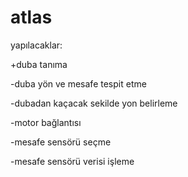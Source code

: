 # atlas
yapılacaklar: 

+duba tanıma

-duba yön ve mesafe tespit etme

-dubadan kaçacak sekilde yon belirleme

-motor bağlantısı


-mesafe sensörü seçme

-mesafe sensörü verisi işleme
